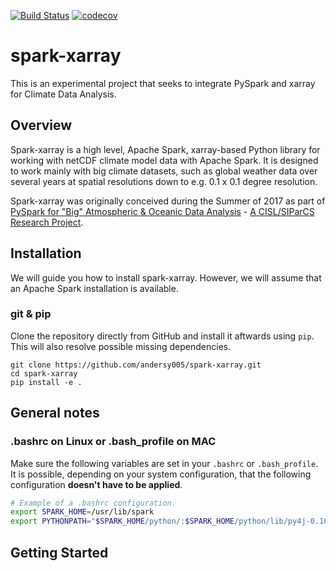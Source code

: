 [![Build Status](https://travis-ci.org/andersy005/spark-xarray.svg?branch=master)](https://travis-ci.org/andersy005/spark-xarray)
[![codecov](https://codecov.io/gh/andersy005/spark-xarray/branch/master/graph/badge.svg)](https://codecov.io/gh/andersy005/spark-xarray)

# spark-xarray
This is an experimental project that seeks to integrate PySpark and xarray for Climate Data Analysis.


## Overview
Spark-xarray is a high level, Apache Spark, xarray-based Python library for working with netCDF climate model data with Apache Spark. It is designed to work mainly with big climate datasets, such as global weather data over several years at spatial resolutions down to e.g. 0.1 x 0.1 degree resolution.

Spark-xarray was originally conceived during the Summer of 2017 as part of [PySpark for "Big" Atmospheric & Oceanic Data Analysis](https://ncar.github.io/PySpark4Climate/) - [A CISL/SIParCS Research Project](https://www2.cisl.ucar.edu/siparcs).

## Installation

We will guide you how to install spark-xarray. However, we will assume that an Apache Spark installation is available.


### git & pip
Clone the repository directly from GitHub and install it aftwards using ```pip```. This will also resolve possible missing dependencies.

```
git clone https://github.com/andersy005/spark-xarray.git
cd spark-xarray
pip install -e .
```


## General notes

### .bashrc on Linux or .bash_profile on MAC

Make sure the following variables are set in your `.bashrc` or ```.bash_profile```. It is possible, depending on your system configuration, that the following configuration **doesn't have to be applied**.

```bash
# Example of a .bashrc configuration.
export SPARK_HOME=/usr/lib/spark
export PYTHONPATH="$SPARK_HOME/python/:$SPARK_HOME/python/lib/py4j-0.10-src.zip:$PYTHONPATH"
```

## Getting Started